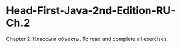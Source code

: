 # Head-First-Java-2nd-Edition-RU-Ch.2
Chapter 2. Классы и объекты. To read and complete all exercises.
